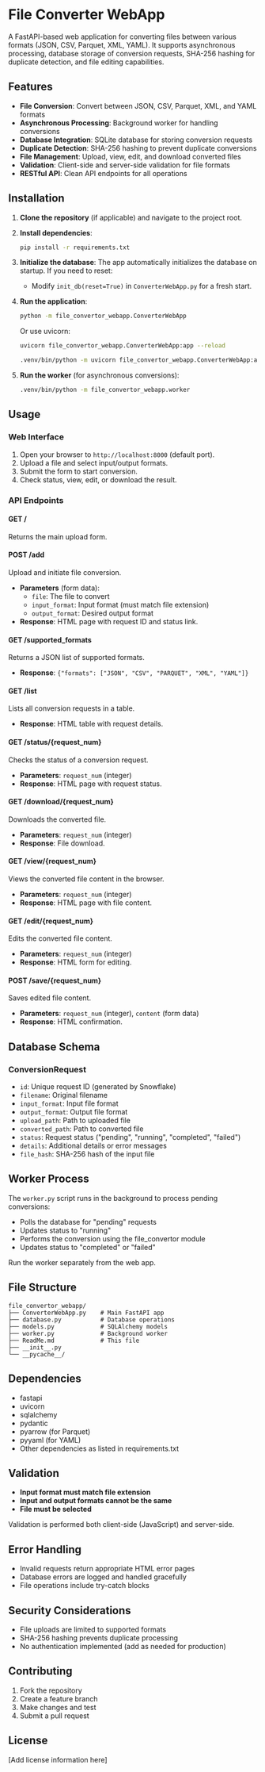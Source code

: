 # File Converter WebApp

A FastAPI-based web application for converting files between various formats (JSON, CSV, Parquet, XML, YAML). It supports asynchronous processing, database storage of conversion requests, SHA-256 hashing for duplicate detection, and file editing capabilities.

## Features

- **File Conversion**: Convert between JSON, CSV, Parquet, XML, and YAML formats
- **Asynchronous Processing**: Background worker for handling conversions
- **Database Integration**: SQLite database for storing conversion requests
- **Duplicate Detection**: SHA-256 hashing to prevent duplicate conversions
- **File Management**: Upload, view, edit, and download converted files
- **Validation**: Client-side and server-side validation for file formats
- **RESTful API**: Clean API endpoints for all operations

## Installation

1. **Clone the repository** (if applicable) and navigate to the project root.

2. **Install dependencies**:
   ```bash
   pip install -r requirements.txt
   ```

3. **Initialize the database**:
   The app automatically initializes the database on startup. If you need to reset:
   - Modify `init_db(reset=True)` in `ConverterWebApp.py` for a fresh start.

4. **Run the application**:
   ```bash
   python -m file_convertor_webapp.ConverterWebApp
   ```
   Or use uvicorn:
   ```bash
   uvicorn file_convertor_webapp.ConverterWebApp:app --reload

   .venv/bin/python -m uvicorn file_convertor_webapp.ConverterWebApp:app --reload --port 8000
   ```

5. **Run the worker** (for asynchronous conversions):
   ```bash
   .venv/bin/python -m file_convertor_webapp.worker
   ```

## Usage

### Web Interface

1. Open your browser to `http://localhost:8000` (default port).
2. Upload a file and select input/output formats.
3. Submit the form to start conversion.
4. Check status, view, edit, or download the result.

### API Endpoints

#### GET /
Returns the main upload form.

#### POST /add
Upload and initiate file conversion.
- **Parameters** (form data):
  - `file`: The file to convert
  - `input_format`: Input format (must match file extension)
  - `output_format`: Desired output format
- **Response**: HTML page with request ID and status link.

#### GET /supported_formats
Returns a JSON list of supported formats.
- **Response**: `{"formats": ["JSON", "CSV", "PARQUET", "XML", "YAML"]}`

#### GET /list
Lists all conversion requests in a table.
- **Response**: HTML table with request details.

#### GET /status/{request_num}
Checks the status of a conversion request.
- **Parameters**: `request_num` (integer)
- **Response**: HTML page with request status.

#### GET /download/{request_num}
Downloads the converted file.
- **Parameters**: `request_num` (integer)
- **Response**: File download.

#### GET /view/{request_num}
Views the converted file content in the browser.
- **Parameters**: `request_num` (integer)
- **Response**: HTML page with file content.

#### GET /edit/{request_num}
Edits the converted file content.
- **Parameters**: `request_num` (integer)
- **Response**: HTML form for editing.

#### POST /save/{request_num}
Saves edited file content.
- **Parameters**: `request_num` (integer), `content` (form data)
- **Response**: HTML confirmation.

## Database Schema

### ConversionRequest
- `id`: Unique request ID (generated by Snowflake)
- `filename`: Original filename
- `input_format`: Input file format
- `output_format`: Output file format
- `upload_path`: Path to uploaded file
- `converted_path`: Path to converted file
- `status`: Request status ("pending", "running", "completed", "failed")
- `details`: Additional details or error messages
- `file_hash`: SHA-256 hash of the input file

## Worker Process

The `worker.py` script runs in the background to process pending conversions:

- Polls the database for "pending" requests
- Updates status to "running"
- Performs the conversion using the file_convertor module
- Updates status to "completed" or "failed"

Run the worker separately from the web app.

## File Structure

```
file_convertor_webapp/
├── ConverterWebApp.py    # Main FastAPI app
├── database.py           # Database operations
├── models.py             # SQLAlchemy models
├── worker.py             # Background worker
├── ReadMe.md             # This file
├── __init__.py
└── __pycache__/
```

## Dependencies

- fastapi
- uvicorn
- sqlalchemy
- pydantic
- pyarrow (for Parquet)
- pyyaml (for YAML)
- Other dependencies as listed in requirements.txt

## Validation

- **Input format must match file extension**
- **Input and output formats cannot be the same**
- **File must be selected**

Validation is performed both client-side (JavaScript) and server-side.

## Error Handling

- Invalid requests return appropriate HTML error pages
- Database errors are logged and handled gracefully
- File operations include try-catch blocks

## Security Considerations

- File uploads are limited to supported formats
- SHA-256 hashing prevents duplicate processing
- No authentication implemented (add as needed for production)

## Contributing

1. Fork the repository
2. Create a feature branch
3. Make changes and test
4. Submit a pull request

## License

[Add license information here]
